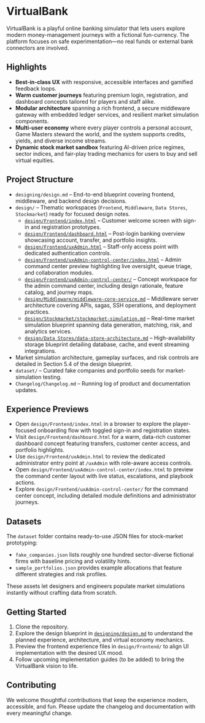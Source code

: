 # VirtualBank

VirtualBank is a playful online banking simulator that lets users explore modern money-management journeys with a fictional fun-currency. The platform focuses on safe experimentation—no real funds or external bank connectors are involved.

## Highlights
- **Best-in-class UX** with responsive, accessible interfaces and gamified feedback loops.
- **Warm customer journeys** featuring premium login, registration, and dashboard concepts tailored for players and staff alike.
- **Modular architecture** spanning a rich frontend, a secure middleware gateway with embedded ledger services, and resilient market simulation components.
- **Multi-user economy** where every player controls a personal account, Game Masters steward the world, and the system supports credits, yields, and diverse income streams.
- **Dynamic stock market sandbox** featuring AI-driven price regimes, sector indices, and fair-play trading mechanics for users to buy and sell virtual equities.

## Project Structure
- `designing/design.md` – End-to-end blueprint covering frontend, middleware, and backend design decisions.
- `design/` – Thematic workspaces (`Frontend`, `Middleware`, `Data Stores`, `Stockmarket`) ready for focused design notes.
  - [`design/Frontend/index.html`](design/Frontend/index.html) – Customer welcome screen with sign-in and registration prototypes.
  - [`design/Frontend/dashboard.html`](design/Frontend/dashboard.html) – Post-login banking overview showcasing account, transfer, and portfolio insights.
  - [`design/Frontend/uxAdmin.html`](design/Frontend/uxAdmin.html) – Staff-only access point with dedicated authentication controls.
  - [`design/Frontend/uxAdmin-control-center/index.html`](design/Frontend/uxAdmin-control-center/index.html) – Admin command center preview highlighting live oversight, queue triage, and collaboration modules.
  - [`design/Frontend/uxAdmin-control-center/`](design/Frontend/uxAdmin-control-center/) – Concept workspace for the admin command center, including design rationale, feature catalog, and journey maps.
  - [`design/Middleware/middleware-core-service.md`](design/Middleware/middleware-core-service.md) – Middleware server architecture covering APIs, sagas, SSH operations, and deployment practices.
  - [`design/Stockmarket/stockmarket-simulation.md`](design/Stockmarket/stockmarket-simulation.md) – Real-time market simulation blueprint spanning data generation, matching, risk, and analytics services.
  - [`design/Data Stores/data-store-architecture.md`](design/Data%20Stores/data-store-architecture.md) – High-availability storage blueprint detailing database, cache, and event streaming integrations.
- Market simulation architecture, gameplay surfaces, and risk controls are detailed in Section 5.4 of the design blueprint.
- `dataset/` – Curated fake companies and portfolio seeds for market-simulation testing.
- `Changelog/Changelog.md` – Running log of product and documentation updates.

## Experience Previews
- Open `design/Frontend/index.html` in a browser to explore the player-focused onboarding flow with toggled sign-in and registration states.
- Visit `design/Frontend/dashboard.html` for a warm, data-rich customer dashboard concept featuring transfers, customer center access, and portfolio highlights.
- Use `design/Frontend/uxAdmin.html` to review the dedicated administrator entry point at `/uxAdmin` with role-aware access controls.
- Open `design/Frontend/uxAdmin-control-center/index.html` to preview the command center layout with live status, escalations, and playbook actions.
- Explore `design/Frontend/uxAdmin-control-center/` for the command center concept, including detailed module definitions and administrator journeys.

## Datasets
The `dataset` folder contains ready-to-use JSON files for stock-market prototyping:

- `fake_companies.json` lists roughly one hundred sector-diverse fictional firms with baseline pricing and volatility hints.
- `sample_portfolios.json` provides example allocations that feature different strategies and risk profiles.

These assets let designers and engineers populate market simulations instantly without crafting data from scratch.

## Getting Started
1. Clone the repository.
2. Explore the design blueprint in [`designing/design.md`](designing/design.md) to understand the planned experience, architecture, and virtual economy mechanics.
3. Preview the frontend experience files in `design/Frontend/` to align UI implementation with the desired UX mood.
4. Follow upcoming implementation guides (to be added) to bring the VirtualBank vision to life.

## Contributing
We welcome thoughtful contributions that keep the experience modern, accessible, and fun. Please update the changelog and documentation with every meaningful change.
